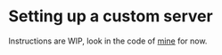 # Setting up a custom server

Instructions are WIP, look in the code of [mine] for now.



[mine]: https://github.com/AroLeaf/resin-server
